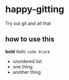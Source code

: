 # happy-gitting
Try out git and all that

## how to use this

**bold**
_italic_
`code block`

* unordered list
* one thing
* another thing